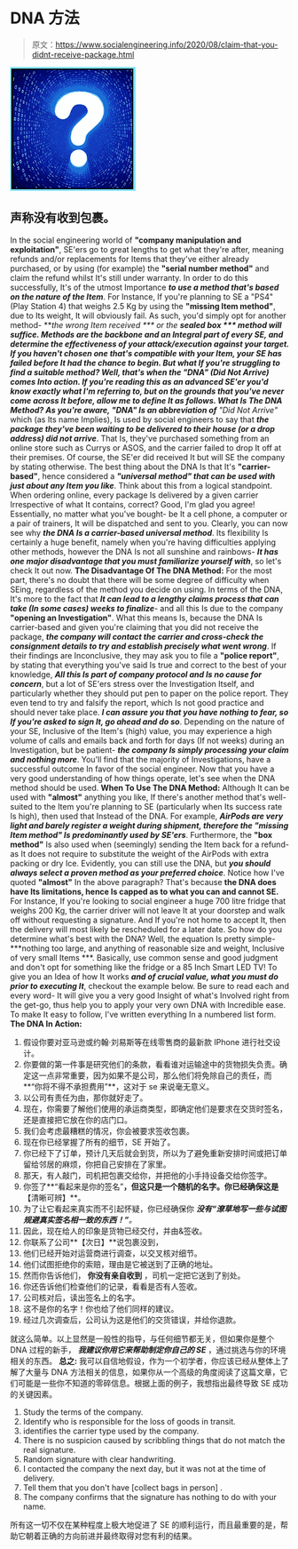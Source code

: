 # DNA 方法

> 原文：<https://www.socialengineering.info/2020/08/claim-that-you-didnt-receive-package.html>

[![](img/4bdb0428266c1f3f80534127850cd74b.png)](https://1.bp.blogspot.com/-wpZyR1iHxUQ/XzJwQgQ_BvI/AAAAAAAAkvU/cKQOT1chVsAXngPYsdNOBeODoPC_9qsogCLcBGAsYHQ/s1600/Did%2BNot%2BArrive.%2Bwww.socialengineers.net.png)

## **声称没有收到包裹。**

In the social engineering world of **"company manipulation and exploitation"**, SE'ers go to great lengths to get what they're after, meaning refunds and/or replacements for Items that they've either already purchased, or by using (for example) the **"serial number method"** and claim the refund whilst It's still under warranty. In order to do this successfully, It's of the utmost Importance ***to use a method that's based on the nature of the Item***. For Instance, If you're planning to SE a "PS4" (Play Station 4) that weighs 2.5 Kg by using the **"missing Item method"**, due to Its weight, It will obviously fail. As such, you'd simply opt for another method- ***the wrong Item received *** or the ***sealed box *** method will suffice.
  ***Methods are the backbone and an Integral part of every SE***, ***and determine the effectiveness of your attack/execution against your target***. If you haven't chosen one that's compatible with your Item, your SE has failed before It had the chance to begin. But what If you're struggling to find a suitable method? Well, that's when the **"DNA"** **(Did Not Arrive)** comes Into action. If you're reading this as an advanced SE'er you'd know exactly what I'm referring to, but on the grounds that you've never come across It before, allow me to define It as follows.
  **What Is The DNA Method?**
  As you're aware, **"DNA"** Is an abbreviation of** "Did Not Arrive"** which (as Its name Implies), Is used by social engineers to say that ***the package they've been waiting to be delivered to their house (or a drop address) did not arrive***. That Is, they've purchased something from an online store such as Currys or ASOS, and the carrier failed to drop It off at their premises. Of course, the SE'er did received It but will SE the company by stating otherwise. The best thing about the DNA Is that It's **"carrier-based"**, hence considered a ***"universal method" that can be used with just about any Item you like***.
  Think about this from a logical standpoint. When ordering online, every package Is delivered by a given carrier Irrespective of what It contains, correct? Good, I'm glad you agree! Essentially, no matter what you've bought- be It a cell phone, a computer or a pair of trainers, It will be dispatched and sent to you. Clearly, you can now see why ***the DNA Is a carrier-based universal method***. Its flexibility Is certainly a huge benefit, namely when you're having difficulties applying other methods, however the DNA Is not all sunshine and rainbows- ***It has one major disadvantage that you must familiarize yourself with***, so let's check It out now.
  **The Disadvantage Of The DNA Method:**
  For the most part, there's no doubt that there will be some degree of difficulty when SEing, regardless of the method you decide on using. In terms of the DNA, It's more to the fact that ***It can lead to a lengthy claims process that can take (In some cases) weeks to finalize***- and all this Is due to the company **"opening an Investigation"**.
  What this means Is, because the DNA Is carrier-based and given you're claiming that you did not receive the package, ***the company will contact the carrier and cross-check the consignment details to try and establish precisely what went wrong***. If their findings are Inconclusive, they may ask you to file a **"police report"**, by stating that everything you've said Is true and correct to the best of your knowledge,
  ***All this Is part of company protocol and Is no cause for concern***, but a lot of SE'ers stress over the Investigation Itself, and particularly whether they should put pen to paper on the police report. They even tend to try and falsify the report, which Is not good practice and should never take place. ***I can assure you that you have nothing to fear, so If you're asked to sign It, go ahead and do so***.
  Depending on the nature of your SE, Inclusive of the Item's (high) value, you may experience a high volume of calls and emails back and forth for days (If not weeks) during an Investigation, but be patient- ***the company Is simply processing your claim and nothing more***. You'll find that the majority of Investigations, have a successful outcome In favor of the social engineer. Now that you have a very good understanding of how things operate, let's see when the DNA method should be used.
  **When To Use The DNA Method:**
  Although It can be used with **"almost"** anything you like, If there's another method that's well-suited to the Item you're planning to SE (particularly when Its success rate Is high), then used that Instead of the DNA. For example, ***AirPods are very light and barely register a weight during shipment, therefore the "missing Item method" Is predominantly used by SE'ers***. Furthermore, the **"box method"** Is also used when (seemingly) sending the Item back for a refund- as It does not require to substitute the weight of the AirPods with extra packing or dry Ice. Evidently, you can still use the DNA, but ***you should always select a proven method as your preferred choice***.
  Notice how I've quoted **"almost"** In the above paragraph? That's because **the DNA does have Its limitations, hence Is capped as to what you can and cannot SE.** For Instance, If you're looking to social engineer a huge 700 litre fridge that weighs 200 Kg, the carrier driver will not leave It at your doorstep and walk off without requesting a signature. And If you're not home to accept It, then the delivery will most likely be rescheduled for a later date. So how do you determine what's best with the DNA? Well, the equation Is pretty simple- ***nothing too large, and anything of reasonable size and weight, Inclusive of very small Items ***.
  Basically, use common sense and good judgment and don't opt for something like the fridge or a 85 Inch Smart LED TV! To give you an Idea of how It works ***and of crucial value, what you must do prior to executing It***, checkout the example below. Be sure to read each and every word- It will give you a very good Insight of what's Involved right from the get-go, thus help you to apply your very own DNA with Incredible ease. To make It easy to follow, I've written everything In a numbered list form.
  **The DNA In Action:**

1.  假设你要对亚马逊或约翰·刘易斯等在线零售商的最新款 IPhone 进行社交设计。
2.  你要做的第一件事是研究他们的条款，看看谁对运输途中的货物损失负责。确定这一点非常重要，因为如果不是公司，那么他们将免除自己的责任，而**“你将不得不承担费用”**，这对于 se 来说毫无意义。
3.  以公司有责任为由，那你就好走了。
4.  现在，你需要了解他们使用的承运商类型，即确定他们是要求在交货时签名，还是直接把它放在你的店门口。
5.  我们会考虑最糟糕的情况，你会被要求签收包裹。
6.  现在你已经掌握了所有的细节，SE 开始了。
7.  你已经下了订单，预计几天后就会到货，所以为了避免重新安排时间或把订单留给邻居的麻烦，你把自己安排在了家里。
8.  那天，有人敲门，司机把包裹交给你，并把他的小手持设备交给你签字。
9.  你签了**“看起来是你的签名”**，但这只是一个随机的名字。你已经确保这是**【清晰可辨】**。
10.  为了让它看起来真实而不引起怀疑，你已经确保你 ***没有“潦草地写一些与试图规避真实签名相一致的东西！”**。*
11.  因此，现在给人的印象是货物已经交付，并由&签收。
12.  你联系了公司**【次日】**说包裹没到，
13.  他们已经开始对运营商进行调查，以交叉核对细节。
14.  他们试图拒绝你的索赔，理由是它被送到了正确的地址。
15.  然而你告诉他们， **你没有亲自收到** ，司机一定把它送到了别处。
16.  你还告诉他们检查他们的记录，看看是否有人签收。
17.  公司核对后，读出签名上的名字。
18.  这不是你的名字！你也给了他们同样的建议。
19.  经过几次调查后，公司认为这是他们的交货错误，并给你退款。

 

就这么简单。以上显然是一般性的指导，与任何细节都无关，但如果你是整个 DNA 过程的新手， ***我建议你用它来帮助制定你自己的 SE*** ，通过挑选与你的环境相关的东西。
  **总之:**
  我可以自信地假设，作为一个初学者，你应该已经从整体上了解了大量与 DNA 方法相关的信息，如果你从一个高级的角度阅读了这篇文章，它们可能是一些你不知道的零碎信息。根据上面的例子，我想指出最终导致 SE 成功的关键因素。

1.  Study the terms of the company.
2.  Identify who is responsible for the loss of goods in transit.
3.  identifies the carrier type used by the company.
4.  There is no suspicion caused by scribbling things that do not match the real signature.
5.  Random signature with clear handwriting.
6.  I contacted the company the next day, but it was not at the time of delivery.
7.  Tell them that you don't have [collect bags in person] .
8.  The company confirms that the signature has nothing to do with your name.

所有这一切不仅在某种程度上极大地促进了 SE 的顺利运行，而且最重要的是，帮助它朝着正确的方向前进并最终取得对您有利的结果。